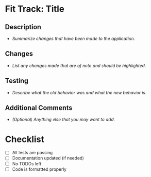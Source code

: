 <!-- Thank you for using the Fit Track pull request template. -->

# Fit Track: Title

## Description

- *Summarize changes that have been made to the application.*

## Changes

- *List any changes made that are of note and should be highlighted.*

## Testing

- *Describe what the old behavior was and what the new behavior is.*

## Additional Comments

- *(Optional) Anything else that you may want to add.*

# Checklist

- [ ] All tests are passing
- [ ] Documentation updated (if needed)
- [ ] No TODOs left
- [ ] Code is formatted properly
